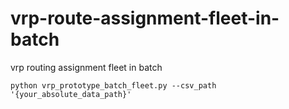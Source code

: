 # vrp-route-assignment-fleet-in-batch

vrp routing assignment fleet in batch


	python vrp_prototype_batch_fleet.py --csv_path '{your_absolute_data_path}'